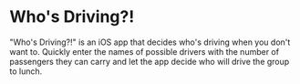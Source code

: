 # Who's Driving?!

"Who's Driving?!" is an iOS app that decides who's driving when you don't want to. Quickly enter the names of possible drivers with the number of passengers they can carry and let the app decide who will drive the group to lunch.
